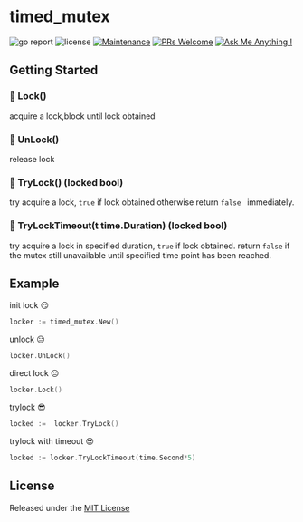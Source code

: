 # timed_mutex

![go report](https://goreportcard.com/badge/github.com/ooopSnake/timed_mutex)
![license](https://img.shields.io/badge/license-MIT-brightgreen.svg)
[![Maintenance](https://img.shields.io/badge/Maintained%3F-yes-green.svg)](https://github.com/ooopSnake/timed_mutex)
[![PRs Welcome](https://img.shields.io/badge/PRs-welcome-brightgreen.svg?style=flat)](https://github.com/ooopSnake/timed_mutex/pulls)
[![Ask Me Anything !](https://img.shields.io/badge/Ask%20me-anything-1abc9c.svg)](https://github.com/ooopSnake/timed_mutex/issues)


## Getting Started

### 📌 Lock()

acquire a lock,block until lock obtained

### 📌 UnLock()

release lock

### 📌 TryLock() (locked bool) 

try acquire a lock, `true` if lock obtained otherwise return `false ` immediately.


### 📌 TryLockTimeout(t time.Duration) (locked bool)

try acquire a lock  in specified duration, `true` if lock obtained.
return `false` if the mutex still unavailable until specified time point has been reached.

## Example


init lock 😏

```go
locker := timed_mutex.New()
```

unlock 😐

```go
locker.UnLock()
```

direct lock 😐

```go
locker.Lock()
```

trylock 😎
```go
locked :=  locker.TryLock()
```

trylock with timeout 😎

```go
locked := locker.TryLockTimeout(time.Second*5)
```

## License

Released under the [MIT License](https://github.com/ooopSnake/timed_mutex/blob/master/LICENSE)